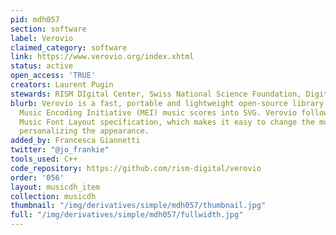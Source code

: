 ```yaml
---
pid: mdh057
section: software
label: Verovio
claimed_category: software
link: https://www.verovio.org/index.xhtml
status: active
open_access: 'TRUE'
creators: Laurent Pugin
stewards: RISM DIgital Center, Swiss National Science Foundation, Digital Mozart Edition
blurb: Verovio is a fast, portable and lightweight open-source library for engraving
  Music Encoding Initiative (MEI) music scores into SVG. Verovio follows the Standard
  Music Font Layout specification, which makes it easy to change the music font for
  personalizing the appearance.
added_by: Francesca Giannetti
twitter: "@jo_frankie"
tools_used: C++
code_repository: https://github.com/rism-digital/verovio
order: '056'
layout: musicdh_item
collection: musicdh
thumbnail: "/img/derivatives/simple/mdh057/thumbnail.jpg"
full: "/img/derivatives/simple/mdh057/fullwidth.jpg"
---
```

